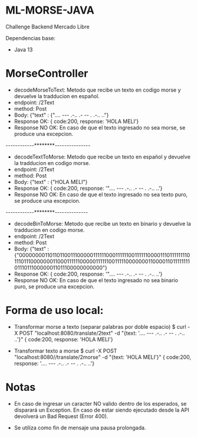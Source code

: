 # ML-MORSE-JAVA

Challenge Backend Mercado Libre

Dependencias base:
 * Java 13

# MorseController

* decodeMorseToText: Metodo que recibe un texto en codigo morse y devuelve la tradducion en español.
* endpoint: /2Text
* method: Post
* Body: {"text" : {".... --- .-.. .-  -- . .-.. .."}
* Response OK: { code:200, response: 'HOLA MELI'}
* Response NO OK:
En caso de que el texto ingresado no sea morse, se produce una excepcion.

------------********---------------
* decodeTextToMorse: Metodo que recibe un texto en español y devuelve la tradducion en codigo morse.
* endpoint: /2Text
* method: Post
* Body: {"text" : {"HOLA MELI"}
* Response OK: { code:200, response: '".... --- .-.. .-  -- . .-.. ..'}
* Response NO OK:
En caso de que el texto ingresado no sea texto puro, se produce una excepcion.

------------********--------------
* decodeBinToMorse: Metodo que recibe un texto en binario y devuelve la tradducion en codigo morse.
* endpoint: /2Text
* method: Post
* Body: {"text" : {"00000000110110110011100000111111000111111001111110000111011111111011101110000000110001111110000011111100111110000000110000110111111110111011100000011011100000000000"}
* Response OK: { code:200, response: '".... --- .-.. .-  -- . .-.. ..'}
* Response NO OK:
En caso de que el texto ingresado no sea binario puro, se produce una excepcion.


# Forma de uso local:

* Transformar morse a texto (separar palabras por doble espacio)
$ curl -X POST "localhost:8080/translate/2text" -d "{text: '.... --- .-.. .- -- . .-.. ..'}"
{ code:200, response: 'HOLA MELI'}

* Transformar texto a morse
$ curl -X POST "localhost:8080//translate/2morse" -d "{text: 'HOLA MELI'}"
{ code:200, response: '.... --- .-.. .- -- . .-.. ..'}
  
  
# Notas
 * En caso de ingresar un caracter NO valido dentro de los esperados, se disparará un Exception. En caso de estar siendo ejecutado desde la API devolverá un Bad Request (Error 400).
 
 * Se utiliza como fin de mensaje una pausa prolongada.
 

